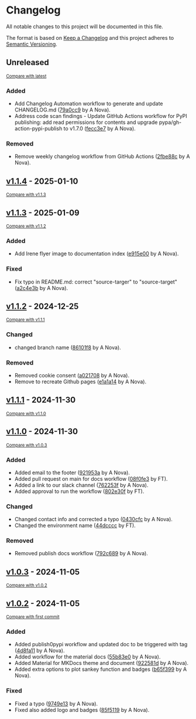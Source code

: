 # Changelog

All notable changes to this project will be documented in this file.

The format is based on [Keep a Changelog](http://keepachangelog.com/en/1.0.0/)
and this project adheres to [Semantic Versioning](http://semver.org/spec/v2.0.0.html).

<!-- insertion marker -->
## Unreleased

<small>[Compare with latest](https://github.com/fox-techniques/irene-sankey/compare/v1.1.4...HEAD)</small>

### Added

- Add Changelog Automation workflow to generate and update CHANGELOG.md ([79a0cc9](https://github.com/fox-techniques/irene-sankey/commit/79a0cc987fceeebe06f2f8db14fcaede8c4c9df8) by A Nova).
- Address code scan findings - Update GitHub Actions workflow for PyPI publishing: add read permissions for contents and upgrade pypa/gh-action-pypi-publish to v1.7.0 ([fecc3e7](https://github.com/fox-techniques/irene-sankey/commit/fecc3e71fe8d587efdd3072d3e889c4321cb6fe9) by A Nova).

### Removed

- Remove weekly changelog workflow from GitHub Actions ([2fbe88c](https://github.com/fox-techniques/irene-sankey/commit/2fbe88c704fd152d1d1482f866e0f396999d5c95) by A Nova).

<!-- insertion marker -->
## [v1.1.4](https://github.com/fox-techniques/irene-sankey/releases/tag/v1.1.4) - 2025-01-10

<small>[Compare with v1.1.3](https://github.com/fox-techniques/irene-sankey/compare/v1.1.3...v1.1.4)</small>

## [v1.1.3](https://github.com/fox-techniques/irene-sankey/releases/tag/v1.1.3) - 2025-01-09

<small>[Compare with v1.1.2](https://github.com/fox-techniques/irene-sankey/compare/v1.1.2...v1.1.3)</small>

### Added

- Add Irene flyer image to documentation index ([e915e00](https://github.com/fox-techniques/irene-sankey/commit/e915e00f7c754780e3d5e06f6dac8920631d6cf5) by A Nova).

### Fixed

- Fix typo in README.md: correct "source-targer" to "source-target" ([a2c4e3b](https://github.com/fox-techniques/irene-sankey/commit/a2c4e3b8c7c2ac6fc1cdd13d0b21ab77cf879a57) by A Nova).

## [v1.1.2](https://github.com/fox-techniques/irene-sankey/releases/tag/v1.1.2) - 2024-12-25

<small>[Compare with v1.1.1](https://github.com/fox-techniques/irene-sankey/compare/v1.1.1...v1.1.2)</small>

### Changed

- changed branch name ([86101f8](https://github.com/fox-techniques/irene-sankey/commit/86101f8ee6fb44aa9beea1b852e39245c02e1690) by A Nova).

### Removed

- Removed cookie consent ([a021708](https://github.com/fox-techniques/irene-sankey/commit/a021708ed60279ada255fd1f82acaeb7cf167db6) by A Nova).
- Remove to recreate Github pages ([e1a1a14](https://github.com/fox-techniques/irene-sankey/commit/e1a1a14d5421785fe600f61d8405ccc3eaf0f8ef) by A Nova).

## [v1.1.1](https://github.com/fox-techniques/irene-sankey/releases/tag/v1.1.1) - 2024-11-30

<small>[Compare with v1.1.0](https://github.com/fox-techniques/irene-sankey/compare/v1.1.0...v1.1.1)</small>

## [v1.1.0](https://github.com/fox-techniques/irene-sankey/releases/tag/v1.1.0) - 2024-11-30

<small>[Compare with v1.0.3](https://github.com/fox-techniques/irene-sankey/compare/v1.0.3...v1.1.0)</small>

### Added

- Added email to the footer ([921953a](https://github.com/fox-techniques/irene-sankey/commit/921953a4e5d589bb1a08231df7825e5c50a73bfe) by A Nova).
- Added pull request on main for docs workflow ([08f0fe3](https://github.com/fox-techniques/irene-sankey/commit/08f0fe30f31039fabf67fd7f6c89ef777f83035a) by FT).
- Added a link to our slack channel ([762253f](https://github.com/fox-techniques/irene-sankey/commit/762253fdc52a178859258dd39627bbc1d5eb46e3) by A Nova).
- Added approval to run the workflow ([802e30f](https://github.com/fox-techniques/irene-sankey/commit/802e30f3842f4c65b8a661c74ce4c01c11362e9f) by FT).

### Changed

- Changed contact info and corrected a typo ([0430cfc](https://github.com/fox-techniques/irene-sankey/commit/0430cfc3986f68a0c6408896a2084898405380ab) by A Nova).
- Changed the environment name ([44dcccc](https://github.com/fox-techniques/irene-sankey/commit/44dcccc3abbb1f8590445fc52f583befa57877fd) by FT).

### Removed

- Removed publish docs workflow ([792c689](https://github.com/fox-techniques/irene-sankey/commit/792c689c24a3289cf0ad072f09c18323b41f0787) by A Nova).

## [v1.0.3](https://github.com/fox-techniques/irene-sankey/releases/tag/v1.0.3) - 2024-11-05

<small>[Compare with v1.0.2](https://github.com/fox-techniques/irene-sankey/compare/v1.0.2...v1.0.3)</small>

## [v1.0.2](https://github.com/fox-techniques/irene-sankey/releases/tag/v1.0.2) - 2024-11-05

<small>[Compare with first commit](https://github.com/fox-techniques/irene-sankey/compare/33605d918f4f6c3f3cdc168ee5a2faebe679460a...v1.0.2)</small>

### Added

- Added publish0pypi workflow and updated doc to be triggered with tag ([4d8fa11](https://github.com/fox-techniques/irene-sankey/commit/4d8fa11ff9ca99b2da0ab174d0c9c5a46c037f89) by A Nova).
- Added workflow for the material docs ([55b83e0](https://github.com/fox-techniques/irene-sankey/commit/55b83e07cdedd3dfb933b2fd184a6f1b0cb954c9) by A Nova).
- Added Material for MKDocs theme and document ([922581d](https://github.com/fox-techniques/irene-sankey/commit/922581dd32845de4de2ea9cc785afa8a1eac7513) by A Nova).
- Added extra options to plot sankey function and badges ([b65f399](https://github.com/fox-techniques/irene-sankey/commit/b65f399164ab157e678fc57888ecafb2e476e813) by A Nova).

### Fixed

- Fixed a typo ([9749e13](https://github.com/fox-techniques/irene-sankey/commit/9749e13010993f49fb064c290f3db44aca95e6a0) by A Nova).
- Fixed also added logo and badges ([85f5119](https://github.com/fox-techniques/irene-sankey/commit/85f51196f0be50100612f07061bdf5dee216025f) by A Nova).

